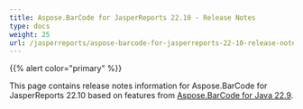 ```yaml
---
title: Aspose.BarCode for JasperReports 22.10 - Release Notes
type: docs
weight: 25
url: /jasperreports/aspose-barcode-for-jasperreports-22-10-release-notes/
---
```


{{% alert color="primary" %}} 

This page contains release notes information for Aspose.BarCode for JasperReports 22.10 based on features from [Aspose.BarCode for Java 22.9](https://downloads.aspose.com/barcode/java/new-releases/aspose.barcode-for-java-22.10/).



